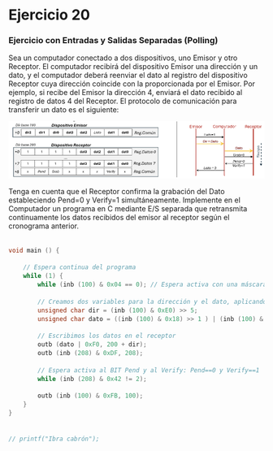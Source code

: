 # Ejercicio 20
### Ejercicio con Entradas y Salidas Separadas (Polling)
Sea un computador conectado a dos dispositivos, uno Emisor y otro Receptor. El computador recibirá del dispositivo Emisor una dirección y un dato, y el computador deberá reenviar el dato al registro del dispositivo Receptor cuya dirección coincide con la proporcionada por el Emisor. Por ejemplo, si recibe del Emisor la dirección 4, enviará el dato recibido al registro de datos 4 del Receptor. El protocolo de comunicación para transferir un dato es el siguiente:

![20](/images/ejercicio20.png)

Tenga en cuenta que el Receptor confirma la grabación del Dato estableciendo Pend=0 y Verify=1 simultáneamente. Implemente en el Computador un programa en C mediante E/S separada que retransmita continuamente los datos recibidos del emisor al receptor según el cronograma anterior.

```c

void main () {

    // Espera continua del programa
    while (1) {
        while (inb (100) & 0x04 == 0); // Espera activa con una máscara para el BIT listo

        // Creamos dos variables para la dirección y el dato, aplicando las máscaras y los desplazamientos correspondientes:
        unsigned char dir = (inb (100) & 0xE0) >> 5;
        unsigned char dato = ((inb (100) & 0x18) >> 1 ) | (inb (100) & 0x02);

        // Escribimos los datos en el receptor
        outb (dato | 0xF0, 200 + dir);
        outb (inb (208) & 0xDF, 208);

        // Espera activa al BIT Pend y al Verify: Pend==0 y Verify==1
        while (inb (208) & 0x42 != 2);

        outb (inb (100) & 0xFB, 100);
    }
}


// printf("Ibra cabrón");
```